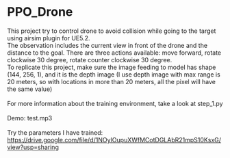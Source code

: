 # PPO_Drone
This project try to control drone to avoid collision while going to the target using airsim plugin for UE5.2.<br>
The observation includes the current view in front of the drone and the distance to the goal. There are three actions available: move forward, rotate clockwise 30 degree, rotate counter clockwise 30 degree.<br>
To replicate this project, make sure the image feeding to model has shape (144, 256, 1), and it is the depth image (I use depth image with max range is 20 meters, so with locations in more than 20 meters, all the pixel will have the same value)<br><br>
For more information about the training environment, take a look at step_1.py<br><br>
Demo: test.mp3<br><br>
Try the parameters I have trained: https://drive.google.com/file/d/1NOyIOupuXWfMCotDGLAbR21mpS10KsxG/view?usp=sharing

